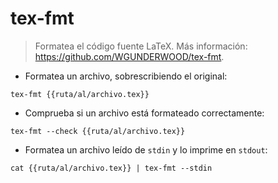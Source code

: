 # tex-fmt

> Formatea el código fuente LaTeX.
> Más información: <https://github.com/WGUNDERWOOD/tex-fmt>.

- Formatea un archivo, sobrescribiendo el original:

`tex-fmt {{ruta/al/archivo.tex}}`

- Comprueba si un archivo está formateado correctamente:

`tex-fmt --check {{ruta/al/archivo.tex}}`

- Formatea un archivo leído de `stdin` y lo imprime en `stdout`:

`cat {{ruta/al/archivo.tex}} | tex-fmt --stdin`
